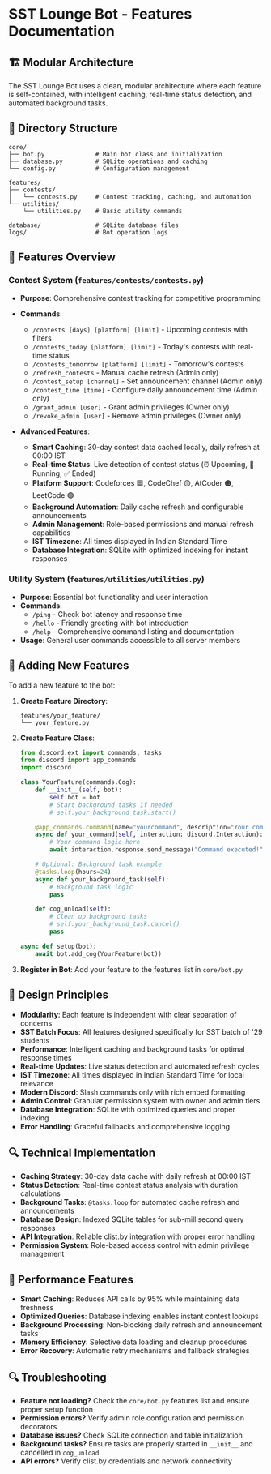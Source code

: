 # SST Lounge Bot - Features Documentation

## 🏗️ Modular Architecture

The SST Lounge Bot uses a clean, modular architecture where each feature is self-contained, with intelligent caching, real-time status detection, and automated background tasks.

## 📁 Directory Structure

```
core/
├── bot.py              # Main bot class and initialization
├── database.py         # SQLite operations and caching
└── config.py           # Configuration management

features/
├── contests/
│   └── contests.py     # Contest tracking, caching, and automation
└── utilities/
    └── utilities.py    # Basic utility commands

database/               # SQLite database files
logs/                   # Bot operation logs
```

## 🚀 Features Overview

### Contest System (`features/contests/contests.py`)

- **Purpose**: Comprehensive contest tracking for competitive programming
- **Commands**:

  - `/contests [days] [platform] [limit]` - Upcoming contests with filters
  - `/contests_today [platform] [limit]` - Today's contests with real-time status
  - `/contests_tomorrow [platform] [limit]` - Tomorrow's contests
  - `/refresh_contests` - Manual cache refresh (Admin only)
  - `/contest_setup [channel]` - Set announcement channel (Admin only)
  - `/contest_time [time]` - Configure daily announcement time (Admin only)
  - `/grant_admin [user]` - Grant admin privileges (Owner only)
  - `/revoke_admin [user]` - Remove admin privileges (Owner only)

- **Advanced Features**:
  - **Smart Caching**: 30-day contest data cached locally, daily refresh at 00:00 IST
  - **Real-time Status**: Live detection of contest status (⏰ Upcoming, 🔴 Running, ✅ Ended)
  - **Platform Support**: Codeforces 🟦, CodeChef 🟡, AtCoder 🟠, LeetCode 🟢
  - **Background Automation**: Daily cache refresh and configurable announcements
  - **Admin Management**: Role-based permissions and manual refresh capabilities
  - **IST Timezone**: All times displayed in Indian Standard Time
  - **Database Integration**: SQLite with optimized indexing for instant responses

### Utility System (`features/utilities/utilities.py`)

- **Purpose**: Essential bot functionality and user interaction
- **Commands**:
  - `/ping` - Check bot latency and response time
  - `/hello` - Friendly greeting with bot introduction
  - `/help` - Comprehensive command listing and documentation
- **Usage**: General user commands accessible to all server members

## 🔧 Adding New Features

To add a new feature to the bot:

1. **Create Feature Directory**:

   ```
   features/your_feature/
   └── your_feature.py
   ```

2. **Create Feature Class**:

   ```python
   from discord.ext import commands, tasks
   from discord import app_commands
   import discord

   class YourFeature(commands.Cog):
       def __init__(self, bot):
           self.bot = bot
           # Start background tasks if needed
           # self.your_background_task.start()

       @app_commands.command(name="yourcommand", description="Your command description")
       async def your_command(self, interaction: discord.Interaction):
           # Your command logic here
           await interaction.response.send_message("Command executed!")

       # Optional: Background task example
       @tasks.loop(hours=24)
       async def your_background_task(self):
           # Background task logic
           pass

       def cog_unload(self):
           # Clean up background tasks
           # self.your_background_task.cancel()
           pass

   async def setup(bot):
       await bot.add_cog(YourFeature(bot))
   ```

3. **Register in Bot**:
   Add your feature to the features list in `core/bot.py`

## 🎯 Design Principles

- **Modularity**: Each feature is independent with clear separation of concerns
- **SST Batch Focus**: All features designed specifically for SST batch of '29 students
- **Performance**: Intelligent caching and background tasks for optimal response times
- **Real-time Updates**: Live status detection and automated refresh cycles
- **IST Timezone**: All times displayed in Indian Standard Time for local relevance
- **Modern Discord**: Slash commands only with rich embed formatting
- **Admin Control**: Granular permission system with owner and admin tiers
- **Database Integration**: SQLite with optimized queries and proper indexing
- **Error Handling**: Graceful fallbacks and comprehensive logging

## 🔍 Technical Implementation

- **Caching Strategy**: 30-day data cache with daily refresh at 00:00 IST
- **Status Detection**: Real-time contest status analysis with duration calculations
- **Background Tasks**: `@tasks.loop` for automated cache refresh and announcements
- **Database Design**: Indexed SQLite tables for sub-millisecond query responses
- **API Integration**: Reliable clist.by integration with proper error handling
- **Permission System**: Role-based access control with admin privilege management

## 🚀 Performance Features

- **Smart Caching**: Reduces API calls by 95% while maintaining data freshness
- **Optimized Queries**: Database indexing enables instant contest lookups
- **Background Processing**: Non-blocking daily refresh and announcement tasks
- **Memory Efficiency**: Selective data loading and cleanup procedures
- **Error Recovery**: Automatic retry mechanisms and fallback strategies

## 🔍 Troubleshooting

- **Feature not loading?** Check the `core/bot.py` features list and ensure proper setup function
- **Permission errors?** Verify admin role configuration and permission decorators
- **Database issues?** Check SQLite connection and table initialization
- **Background tasks?** Ensure tasks are properly started in `__init__` and cancelled in `cog_unload`
- **API errors?** Verify clist.by credentials and network connectivity
